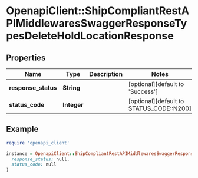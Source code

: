 # OpenapiClient::ShipCompliantRestAPIMiddlewaresSwaggerResponseTypesDeleteHoldLocationResponse

## Properties

| Name | Type | Description | Notes |
| ---- | ---- | ----------- | ----- |
| **response_status** | **String** |  | [optional][default to &#39;Success&#39;] |
| **status_code** | **Integer** |  | [optional][default to STATUS_CODE::N200] |

## Example

```ruby
require 'openapi_client'

instance = OpenapiClient::ShipCompliantRestAPIMiddlewaresSwaggerResponseTypesDeleteHoldLocationResponse.new(
  response_status: null,
  status_code: null
)
```

